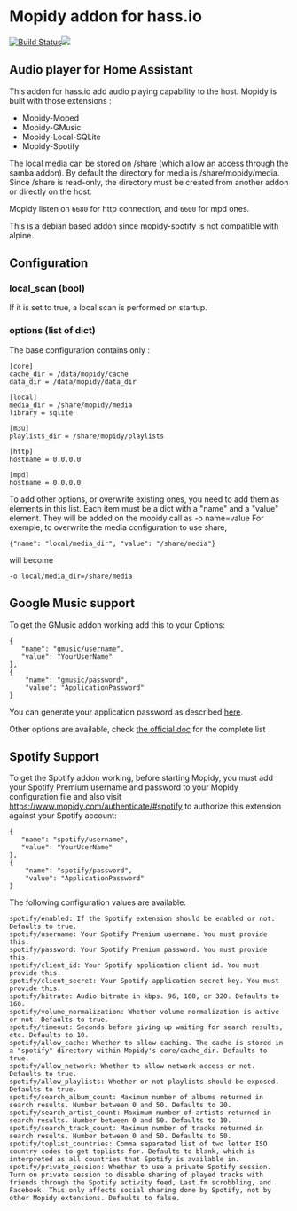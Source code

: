 # Mopidy addon for hass.io

[![Build Status](https://travis-ci.org/bestlibre/hassio-addons.svg?branch=master)](https://travis-ci.org/bestlibre/hassio-addons)[![](https://images.microbadger.com/badges/version/bestlibre/armhf-mopidy.svg)](https://microbadger.com/images/bestlibre/armhf-mopidy "Get your own version badge on microbadger.com")

## Audio player for Home Assistant

This addon for hass.io add audio playing capability to the host.
Mopidy is built with those extensions :

- Mopidy-Moped
- Mopidy-GMusic
- Mopidy-Local-SQLite
- Mopidy-Spotify

The local media can be stored on /share (which allow an access through the samba addon). By default the directory for media is /share/mopidy/media. Since /share is read-only, the directory must be created from another addon or directly on the host.

Mopidy listen on `6680` for http connection, and `6600` for mpd ones.

This is a debian based addon since mopidy-spotify is not compatible with alpine.

## Configuration
### local_scan (bool)
If it is set to true, a local scan is performed on startup.

### options (list of dict)

The base configuration contains only :
````
[core]
cache_dir = /data/mopidy/cache
data_dir = /data/mopidy/data_dir

[local]
media_dir = /share/mopidy/media
library = sqlite

[m3u]
playlists_dir = /share/mopidy/playlists

[http]
hostname = 0.0.0.0

[mpd]
hostname = 0.0.0.0

````

To add other options, or overwrite existing ones, you need to add them as elements in this list. Each item must be a dict with a "name" and a "value" element.
They will be added on the mopidy call as -o name=value
For exemple, to overwrite the media configuration to use share,
````
{"name": "local/media_dir", "value": "/share/media"}
````
will become
````
-o local/media_dir=/share/media
````

## Google Music support
To get the GMusic addon working add this to your Options:
````
{
   "name": "gmusic/username",
   "value": "YourUserName"
},
{
	"name": "gmusic/password",
	"value": "ApplicationPassword"
}
````
You can generate your application password as described [here](https://support.google.com/accounts/answer/185833?hl=en).

Other options are available, check [the official doc](https://github.com/mopidy/mopidy-gmusic#configuration) for the complete list

## Spotify Support
To get the Spotify addon working, before starting Mopidy, you must add your Spotify Premium username and password to your Mopidy configuration file and also visit https://www.mopidy.com/authenticate/#spotify to authorize this extension against your Spotify account:
````
{
   "name": "spotify/username",
   "value": "YourUserName"
},
{
	"name": "spotify/password",
	"value": "ApplicationPassword"
}
````
The following configuration values are available:
````
spotify/enabled: If the Spotify extension should be enabled or not. Defaults to true.
spotify/username: Your Spotify Premium username. You must provide this.
spotify/password: Your Spotify Premium password. You must provide this.
spotify/client_id: Your Spotify application client id. You must provide this.
spotify/client_secret: Your Spotify application secret key. You must provide this.
spotify/bitrate: Audio bitrate in kbps. 96, 160, or 320. Defaults to 160.
spotify/volume_normalization: Whether volume normalization is active or not. Defaults to true.
spotify/timeout: Seconds before giving up waiting for search results, etc. Defaults to 10.
spotify/allow_cache: Whether to allow caching. The cache is stored in a "spotify" directory within Mopidy's core/cache_dir. Defaults to true.
spotify/allow_network: Whether to allow network access or not. Defaults to true.
spotify/allow_playlists: Whether or not playlists should be exposed. Defaults to true.
spotify/search_album_count: Maximum number of albums returned in search results. Number between 0 and 50. Defaults to 20.
spotify/search_artist_count: Maximum number of artists returned in search results. Number between 0 and 50. Defaults to 10.
spotify/search_track_count: Maximum number of tracks returned in search results. Number between 0 and 50. Defaults to 50.
spotify/toplist_countries: Comma separated list of two letter ISO country codes to get toplists for. Defaults to blank, which is interpreted as all countries that Spotify is available in.
spotify/private_session: Whether to use a private Spotify session. Turn on private session to disable sharing of played tracks with friends through the Spotify activity feed, Last.fm scrobbling, and Facebook. This only affects social sharing done by Spotify, not by other Mopidy extensions. Defaults to false.
````
